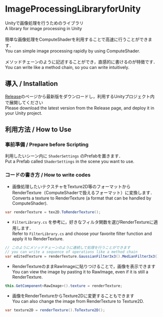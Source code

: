 # ImageProcessingLibraryforUnity
Unityで画像処理を行うためのライブラリ<br>
A library for image processing in Unity<br>
<br>
簡単な画像処理をComputeShaderを利用することで高速に行うことができます．<br>
You can simple image processing rapidly by using ComputeShader.<br>
<br>
メソッドチェーンのように記述することができ，直感的に書けるのが特徴です．<br>
You can write like a method chain, so you can write intuitively.<br>

## 導入 / Installation
[Release](https://github.com/Asalato/ImageProcessingLibraryforUnity/releases)のページから最新版をダウンロードし，利用するUnityプロジェクト内で展開してください<br>
Please download the latest version from the Release page, and deploy it in your Unity project.<br>

## 利用方法 / How to Use
### 事前準備 / Prepare before Scripting
利用したいシーン内に `ShaderSettings` のPrefabを置きます．<br>
Put a Prefab called `ShaderSettings` in the scene you want to use.

### コードの書き方 / How to write codes
* 画像処理したいテクスチャをTexture2D等のフォーマットからRenderTexture（ComputeShaderで扱えるフォーマット）に変換します．<br>
Converts a texture to RenderTexture (a format that can be handled by ComputeShader).

```cs
var renderTexture = tex2D.ToRenderTexture();
```

* `FilterLibrary.cs` を参考に，好きなフィルタ関数を選びRenderTextureに適用します．<br>
Refer to `FilterLibrary.cs` and choose your favorite filter function and apply it to RenderTexture.

```cs
// このようにメソッドチェーンのように連続して処理を行うことができます
// you can write a sequence of operations like a method chain
var editedTexture = renderTexture.GaussianFilter3x3().MedianFilter3x3();
```

* RenderTextureのままRawImageに貼りつけることで，画像を表示できます<br>
You can view the image by pasting it to RawImage, even if it is still a RenderTexture.

```cs
this.GetComponent<RawImage>().texture = renderTexture;
```

* 画像をRenderTextureからTexture2Dに変更することもできます<br>
You can also change the image from RenderTexture to Texture2D.

```cs
var texture2D = renderTexture().ToTexture2D();
```
